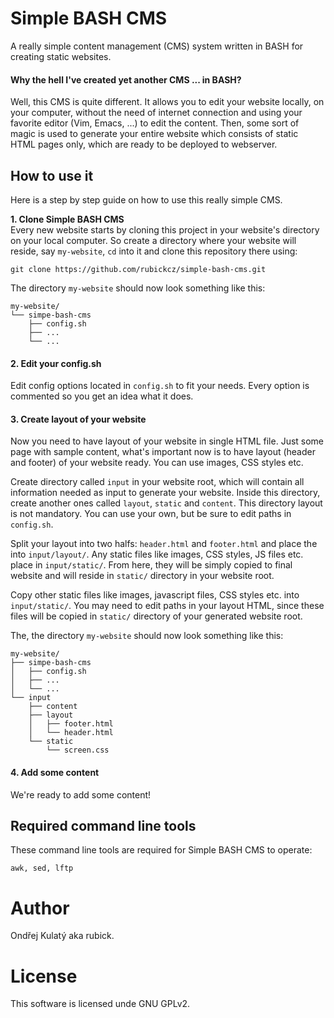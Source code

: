 Simple BASH CMS
===============

A really simple content management (CMS) system written in BASH for creating static websites. 

#### Why the hell I've created yet another CMS ... in BASH?

Well, this CMS is quite different. It allows you to edit your website locally, on your computer, without the need of internet connection and using your favorite editor (Vim, Emacs, ...) to edit the content. Then, some sort of magic is used to generate your entire website which consists of static HTML pages only, which are ready to be deployed to webserver.

## How to use it

Here is a step by step guide on how to use this really simple CMS.

**1. Clone Simple BASH CMS**  
Every new website starts by cloning this project in your website's directory on your local computer. So create a directory where your website will reside, say `my-website`, `cd` into it and clone this repository there using:

```
git clone https://github.com/rubickcz/simple-bash-cms.git
```

The directory `my-website` should now look something like this:

```
my-website/
└── simpe-bash-cms
    ├── config.sh
    ├── ...
    └── ...
```

#### 2. Edit your config.sh
Edit config options located in `config.sh` to fit your needs. Every option is commented so you get an idea what it does.

#### 3. Create layout of your website

Now you need to have layout of your website in single HTML file. Just some page with sample content, what's important now is to have layout (header and footer) of your website ready. You can use images, CSS styles etc.

Create directory called `input` in your website root, which will contain all information needed as input to generate your website. Inside this directory, create another ones called `layout`, `static` and `content`. This directory layout is not mandatory. You can use your own, but be sure to edit paths in `config.sh`.

Split your layout into two halfs: `header.html` and `footer.html` and place the into `input/layout/`. Any static files like images, CSS styles, JS files etc. place in `input/static/`. From here, they will be simply copied to final website and will reside in `static/` directory in your website root.

Copy other static files like images, javascript files, CSS styles etc. into `input/static/`. You may need to edit paths in your layout HTML, since these files will be copied in `static/` directory of your generated website root.

The, the directory `my-website` should now look something like this:

```
my-website/
├── simpe-bash-cms
│   ├── config.sh
│   ├── ...
│   └── ...
└── input
    ├── content
    ├── layout
    │   ├── footer.html
    │   └── header.html
    └── static
        └── screen.css 

```

#### 4. Add some content

We're ready to add some content! 

## Required command line tools

These command line tools are required for Simple BASH CMS to operate:

```
awk, sed, lftp
```

# Author

Ondřej Kulatý aka rubick.

# License

This software is licensed unde GNU GPLv2.
